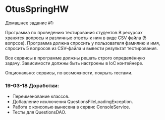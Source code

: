 ﻿# OtusSpringHW 

Домашнее задание #1:

Программа по проведению тестирования студентов
В ресурсах хранятся вопросы и различные ответы к ним в виде CSV файла (5 вопрсов). Программа должна спросить у пользователя фамилию и имя, спросить 5 вопросов из CSV-файла и вывести результат тестирования.

Все сервисы в программе должны решать строго определённую задачу. Зависимости должны быть настроены в IoC контейнере.

Опционально: сервисы, по возможности, покрыть тестами.

### 19-03-18 Доработки:
- Переименование классов.
- Добавление исключения QuestionsFileLoadingException.
- Работа с консолью вынесена в сервис ConsoleService.
- Тесты для QuestionsDAO. 